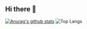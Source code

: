 ## Hi there 👋
[![Anurag's github stats](https://github-readme-stats.vercel.app/api?username=zwl098)](https://github.com/anuraghazra/github-readme-stats)
 ![Top Langs](https://github-readme-stats.vercel.app/api/top-langs/?username=zwl098)
<!--
**zwl098/zwl098** is a ✨ _special_ ✨ repository because its `README.md` (this file) appears on your GitHub profile.

Here are some ideas to get you started:

- 🔭 I’m currently working on ...
- 🌱 I’m currently learning ...
- 👯 I’m looking to collaborate on ...
- 🤔 I’m looking for help with ...
- 💬 Ask me about ...
- 📫 How to reach me: ...
- 😄 Pronouns: ...
- ⚡ Fun fact: ...
-->
